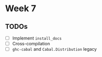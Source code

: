 Week 7
====

## TODOs
- [ ] Implement `install_docs`
- [ ] Cross-compilation
- [ ] `ghc-cabal` and `Cabal.Distribution` legacy
